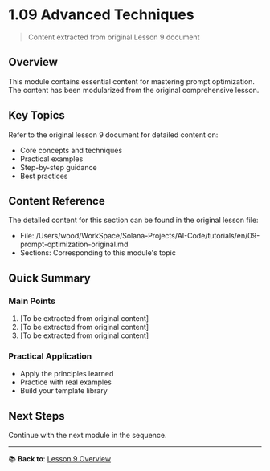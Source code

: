 # 1.09 Advanced Techniques

> Content extracted from original Lesson 9 document

## Overview

This module contains essential content for mastering prompt optimization. The content has been modularized from the original comprehensive lesson.

## Key Topics

Refer to the original lesson 9 document for detailed content on:
- Core concepts and techniques
- Practical examples
- Step-by-step guidance
- Best practices

## Content Reference

The detailed content for this section can be found in the original lesson file:
- File: /Users/wood/WorkSpace/Solana-Projects/AI-Code/tutorials/en/09-prompt-optimization-original.md
- Sections: Corresponding to this module's topic

## Quick Summary

### Main Points
1. [To be extracted from original content]
2. [To be extracted from original content]
3. [To be extracted from original content]

### Practical Application
- Apply the principles learned
- Practice with real examples
- Build your template library

## Next Steps

Continue with the next module in the sequence.

---

📚 **Back to**: [Lesson 9 Overview](../09-prompt-optimization.md)
